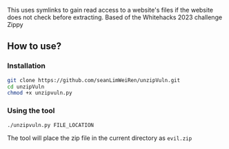 This uses symlinks to gain read access to a website's files if the website does not check before extracting.
Based of the Whitehacks 2023 challenge Zippy

## How to use?

### Installation

```sh
git clone https://github.com/seanLimWeiRen/unzipVuln.git
cd unzipVuln
chmod +x unzipvuln.py
```

### Using the tool
```sh
./unzipvuln.py FILE_LOCATION
```

The tool will place the zip file in the current directory as `evil.zip`

